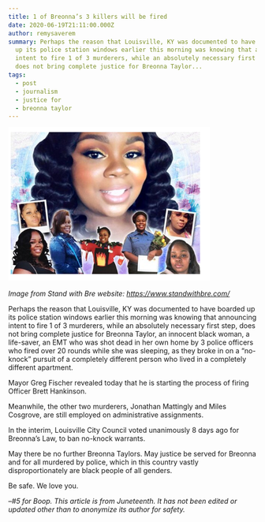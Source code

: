 ```yaml
---
title: 1 of Breonna’s 3 killers will be fired
date: 2020-06-19T21:11:00.000Z
author: remysaverem
summary: Perhaps the reason that Louisville, KY was documented to have boarded
  up its police station windows earlier this morning was knowing that announcing
  intent to fire 1 of 3 murderers, while an absolutely necessary first step,
  does not bring complete justice for Breonna Taylor...
tags:
  - post
  - journalism
  - justice for
  - breonna taylor
---
```

![stand with bre](/static/img/stand-with-bre-1-.png)

*Image from Stand with Bre website: <https://www.standwithbre.com/>*

Perhaps the reason that Louisville, KY was documented to have boarded up its police station windows earlier this morning was knowing that announcing intent to fire 1 of 3 murderers, while an absolutely necessary first step, does not bring complete justice for Breonna Taylor, an innocent black woman, a life-saver, an EMT who was shot dead in her own home by 3 police officers who fired over 20 rounds while she was sleeping, as they broke in on a “no-knock” pursuit of a completely different person who lived in a completely different apartment.

Mayor Greg Fischer revealed today that he is starting the process of firing Officer Brett Hankinson.

Meanwhile, the other two murderers, Jonathan Mattingly and Miles Cosgrove, are still employed on administrative assignments.

In the interim, Louisville City Council voted unanimously 8 days ago for Breonna’s Law, to ban no-knock warrants.

May there be no further Breonna Taylors. May justice be served for Breonna and for all murdered by police, which in this country vastly disproportionately are black people of all genders.

Be safe. We love you.

*–#5 for Boop. This article is from Juneteenth. It has not been edited or updated other than to anonymize its author for safety.*

<!--EndFragment-->